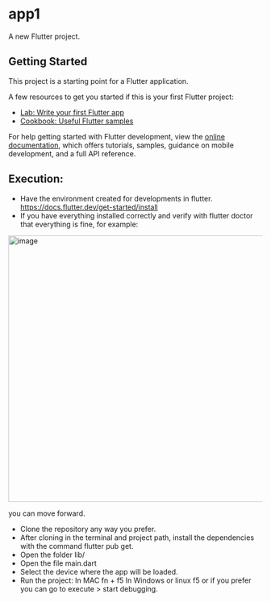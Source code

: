 # app1

A new Flutter project.

## Getting Started

This project is a starting point for a Flutter application.

A few resources to get you started if this is your first Flutter project:

- [Lab: Write your first Flutter app](https://docs.flutter.dev/get-started/codelab)
- [Cookbook: Useful Flutter samples](https://docs.flutter.dev/cookbook)

For help getting started with Flutter development, view the
[online documentation](https://docs.flutter.dev/), which offers tutorials,
samples, guidance on mobile development, and a full API reference.

## Execution:
  - Have the environment created for developments in flutter. https://docs.flutter.dev/get-started/install
  - If you have everything installed correctly and verify with flutter doctor that everything is fine, for example:
<img width="529" alt="image" src="https://github.com/sergiohortua/contador-add-subtract-restart/assets/48015442/e37b8444-91fb-4d7d-a367-c0cc067115dc">

you can move forward.
  - Clone the repository any way you prefer.
  - After cloning in the terminal and project path, install the dependencies with the command flutter pub get.
  - Open the folder lib/
  - Open the file main.dart
  - Select the device where the app will be loaded.
  - Run the project: In MAC fn + f5 
                    In Windows or linux f5
   or if you prefer you can go to execute > start debugging.
